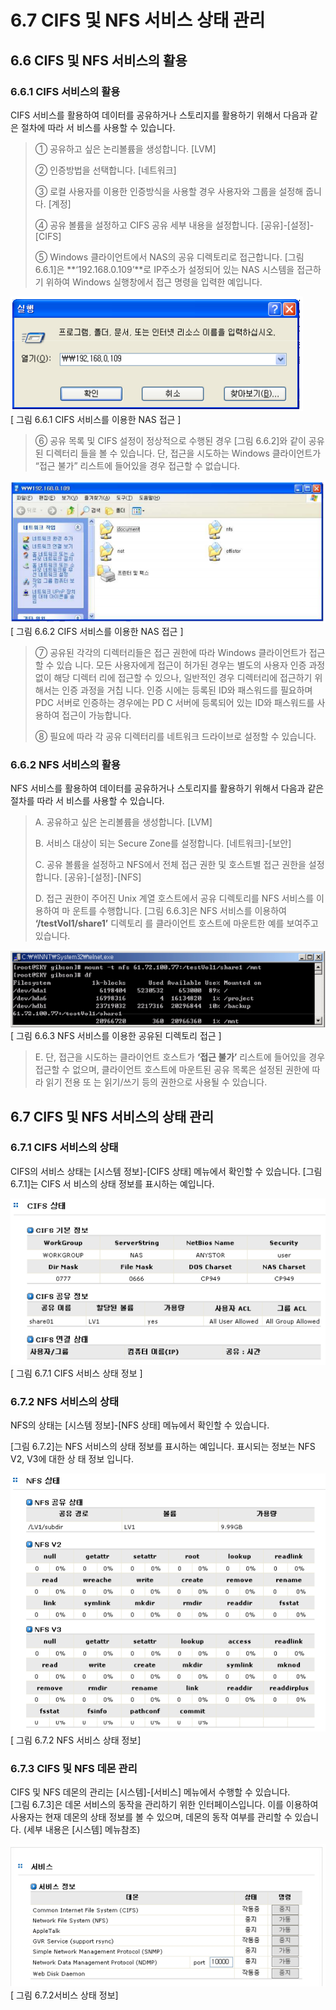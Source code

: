 # 6.7 CIFS 및 NFS 서비스 상태 관리

## 6.6 CIFS 및 NFS 서비스의 활용

### 6.6.1  CIFS 서비스의 활용

CIFS 서비스를 활용하여 데이터를 공유하거나 스토리지를 활용하기 위해서 다음과 같은 절차에 따라 서 비스를 사용할 수 있습니다.

> ① 공유하고 싶은 논리볼륨을 생성합니다. \[LVM\]
>
> ② 인증방법을 선택합니다. \[네트워크\]
>
> ③ 로컬 사용자를 이용한 인증방식을 사용할 경우 사용자와 그룹을 설정해 줍니다. \[계정\]
>
> ④ 공유 볼륨을 설정하고 CIFS 공유 세부 내용을 설정합니다. \[공유\]-\[설정\]-\[CIFS\]
>
> ⑤ Windows 클라이언트에서 NAS의 공유 디렉토리로 접근합니다. \[그림 6.6.1\]은 **‘192.168.0.109’**로 IP주소가 설정되어 있는 NAS 시스템을 접근하기 위하여 Windows 실행창에서 접근 명령을 입력한 예입니다.

![shareCifs3.png](../.gitbook/assets/shareCifs3.png)  
 \[ 그림 6.6.1 CIFS 서비스를 이용한 NAS 접근 \]

> ⑥ 공유 목록 및 CIFS 설정이 정상적으로 수행된 경우 \[그림 6.6.2\]와 같이 공유된 디렉터리 들을 볼 수 있습니다. 단, 접근을 시도하는 Windows 클라이언트가 “접근 불가” 리스트에 들어있을 경우 접근할 수 없습니다.

![shareCifs4.png](../.gitbook/assets/shareCifs4.png)  
 \[ 그림 6.6.2 CIFS 서비스를 이용한 NAS 접근 \]

> ⑦ 공유된 각각의 디렉터리들은 접근 권한에 따라 Windows 클라이언트가 접근할 수 있습 니다. 모든 사용자에게 접근이 허가된 경우는 별도의 사용자 인증 과정 없이 해당 디렉터 리에 접근할 수 있으나, 일반적인 경우 디렉터리에 접근하기 위해서는 인증 과정을 거칩 니다. 인증 시에는 등록된 ID와 패스워드를 필요하며 PDC 서버로 인증하는 경우에는 PD C 서버에 등록되어 있는 ID와 패스워드를 사용하여 접근이 가능합니다.
>
> ⑧ 필요에 따라 각 공유 디렉터리를 네트워크 드라이브로 설정할 수 있습니다.

### 6.6.2 NFS 서비스의 활용

NFS 서비스를 활용하여 데이터를 공유하거나 스토리지를 활용하기 위해서 다음과 같은 절차를 따라 서 비스를 사용할 수 있습니다.

> A. 공유하고 싶은 논리볼륨을 생성합니다. \[LVM\]
>
> B. 서비스 대상이 되는 Secure Zone를 설정합니다. \[네트워크\]-\[보안\]
>
> C. 공유 볼륨을 설정하고 NFS에서 전체 접근 권한 및 호스트별 접근 권한을 설정합니다. \[공유\]-\[설정\]-\[NFS\]
>
> D. 접근 권한이 주어진 Unix 계열 호스트에서 공유 디렉토리를 NFS 서비스를 이용하여 마 운트를 수행합니다. \[그림 6.6.3\]은 NFS 서비스를 이용하여 **‘/testVol1/share1’** 디렉토리 를 클라이언트 호스트에 마운트한 예를 보여주고 있습니다.

![shareNfs1.png](../.gitbook/assets/shareNfs1.png)  
 \[ 그림 6.6.3 NFS 서비스를 이용한 공유된 디렉토리 접근 \]

> E. 단, 접근을 시도하는 클라이언트 호스트가 **‘접근 불가’** 리스트에 들어있을 경우 접근할 수 없으며, 클라이언트 호스트에 마운트된 공유 목록은 설정된 권한에 따라 읽기 전용 또 는 읽기/쓰기 등의 권한으로 사용될 수 있습니다.

## 6.7 CIFS 및 NFS 서비스의 상태 관리

### 6.7.1 CIFS 서비스의 상태

CIFS의 서비스 상태는 \[시스템 정보\]-\[CIFS 상태\] 메뉴에서 확인할 수 있습니다. \[그림 6.7.1\]는 CIFS 서 비스의 상태 정보를 표시하는 예입니다.

![shareCifs5.png](../.gitbook/assets/shareCifs5.png)  
 \[ 그림 6.7.1 CIFS 서비스 상태 정보 \]

### 6.7.2 NFS 서비스의 상태

NFS의 상태는 \[시스템 정보\]-\[NFS 상태\] 메뉴에서 확인할 수 있습니다.

\[그림 6.7.2\]는 NFS 서비스의 상태 정보를 표시하는 예입니다. 표시되는 정보는 NFS V2, V3에 대한 상 태 정보 입니다.

![shareNfs2.png](../.gitbook/assets/shareNfs2.png)  
 \[ 그림 6.7.2 NFS 서비스 상태 정보\]

### 6.7.3 CIFS 및 NFS 데몬 관리

CIFS 및 NFS 데몬의 관리는 \[시스템\]-\[서비스\] 메뉴에서 수행할 수 있습니다.   
 \[그림 6.7.3\]은 데몬 서비스의 동작을 관리하기 위한 인터페이스입니다. 이를 이용하여 사용자는 현재 데몬의 상태 정보를 볼 수 있으며, 데몬의 동작 여부를 관리할 수 있습니다. \(세부 내용은 \[시스템\] 메뉴참조\)

![shareCifsNfs.png](../.gitbook/assets/shareCifsNfs.png)  
 \[ 그림 6.7.2서비스 상태 정보\]

